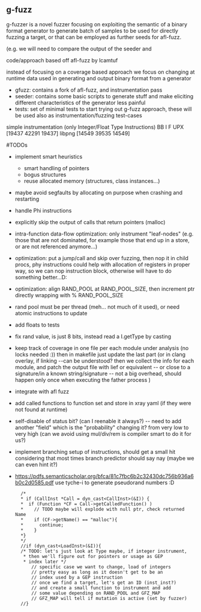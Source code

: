 g-fuzz
-----------

g-fuzzer is a novel fuzzer focusing on exploiting the semantic of a binary format generator
to generate batch of samples to be used for directly fuzzing a target, or that can be employed
as further seeds for afl-fuzz.

(e.g. we will need to compare the output of the seeder and 

code/approach based off afl-fuzz by lcamtuf

instead of focusing on a coverage based approach we focus on changing at runtime
data used in generating and output binary format from a generator

  + gfuzz: contains a fork of afl-fuzz, and instrumentation pass
  + seeder: contains some basic scripts to generate stuff and make eliciting different characteristics of the generator less painful
  + tests: set of minimal tests to start trying out g-fuzz approach, these will be used also as instrumentation/fuzzing test-cases

simple instrumentation (only Integer/Float Type Instructions)
          BB     I     F
UPX     [19437 42291 19437]
libpng  [14549 39535 14549]

#TODOs
+ implement smart heuristics
    + smart handling of pointers
    + bogus structures
    + reuse allocated memory (structures, class instances...)
+ maybe avoid segfaults by allocating on purpose when crashing and restarting
+ handle Phi instructions
+ explicitly skip the output of calls that return pointers (malloc)
+ intra-function data-flow optimization: only instrument "leaf-nodes" (e.g. those that are not dominated, for example those that end up in a store, or are not referenced anymore...)
+ optimization: put a jump/call and skip over fuzzing, then nop it in child procs, phy instructions could help with allocation of registers in proper way, so we can nop instruction block, otherwise will have to do something better...D:
+ optimization: align RAND_POOL at RAND_POOL_SIZE, then increment ptr directly wrapping with % RAND_POOL_SIZE
+ rand pool must be per thread (meh... not much of it used), or need atomic instructions to update
+ add floats to tests
+ fix rand value, is just 8 bits, instead read a I.getType by casting
+ keep track of coverage in one file per each module under analysis (no locks needed :)) then in makefile just update the last part (or in clang overlay, if linking --can be understood? then we collect the info for each module, and patch the output file with lief or equivalent -- or close to a signature/in a known string/signature -- not a big overhead, should happen only once when executing the father process )
+ integrate with afl fuzz
+ add called functions to function set and store in xray yaml (if they were not found at runtime)
+ self-disable of status bit? (can I reenable it always?) -- need to add another "field" which is the "probability" changing it? from very low to very high (can we avoid using mul/div/rem is compiler smart to do it for us?)
+ implement branching setup of instructions, should get a small hit considering that most times branch predictor should say nay (maybe we can even hint it?)
+ https://pdfs.semanticscholar.org/bfca/81c7fbc6b2c32430dc756b936a6b0c2d0585.pdf use tyche-i to generate pseudorand numbers :D

        /*
        * if (CallInst *Call = dyn_cast<CallInst>(&I)) {
        *  if (Function *CF = Call->getCalledFunction() )
        *    // TODO maybe will explode with null ptr, check returned Name
        *    if (CF->getName() == "malloc"){
        *      continue;
        *    }
        *}
        */
        //if (dyn_cast<LoadInst>(&I)){
        /* TODO: let's just look at Type maybe, if integer instrument,
         * then we'll figure out for pointers or usage as GEP
         * index later */
            // specific case we want to change, load of integers
            // pretty easy as long as it doesn't get to be an
            // index used by a GEP instruction
            // once we find a target, let's get an ID (inst_inst?)
            // and create a small function to instrument and add
            // some value depending on RAND_POOL and GFZ_MAP
            // GFZ_MAP will tell if mutation is active (set by fuzzer)
        //}
